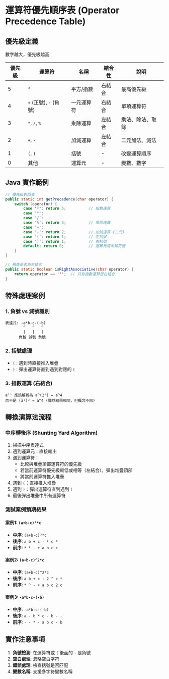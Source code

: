# 運算符優先順序表 (Operator Precedence Table)

## 優先級定義
數字越大，優先級越高

| 優先級 | 運算符 | 名稱 | 結合性 | 說明 |
|--------|--------|------|--------|------|
| 5 | `²` | 平方/指數 | 右結合 | 最高優先級 |
| 4 | `+` (正號), `-` (負號) | 一元運算符 | 右結合 | 單項運算符 |
| 3 | `*`, `/`, `%` | 乘除運算 | 左結合 | 乘法、除法、取餘 |
| 2 | `+`, `-` | 加減運算 | 左結合 | 二元加法、減法 |
| 1 | `(`, `)` | 括號 | - | 改變運算順序 |
| 0 | 其他 | 運算元 | - | 變數、數字 |

## Java 實作範例

```java
// 優先級對照表
public static int getPrecedence(char operator) {
    switch (operator) {
        case '²': return 5;          // 指數運算
        case '*': 
        case '/': 
        case '%': return 3;          // 乘除運算
        case '+': 
        case '-': return 2;          // 加減運算 (二元)
        case '(': return 1;          // 左括號
        case ')': return 1;          // 右括號
        default: return 0;           // 運算元或未知符號
    }
}

// 檢查是否為右結合
public static boolean isRightAssociative(char operator) {
    return operator == '²';  // 只有指數運算是右結合
}
```

## 特殊處理案例

### 1. 負號 vs 減號識別
```
表達式: -a*b-c-(-b)
        ^   ^   ^
        |   |   |
      負號 減號 負號
```

### 2. 括號處理
- `(` : 遇到時直接推入堆疊
- `)` : 彈出運算符直到遇到對應的 `(`

### 3. 指數運算 (右結合)
```
a²² 應該解析為 a^(2²) = a^4
而不是 (a²)² = a^4 (雖然結果相同，但概念不同)
```

## 轉換演算法流程

### 中序轉後序 (Shunting Yard Algorithm)
1. 掃描中序表達式
2. 遇到運算元：直接輸出
3. 遇到運算符：
   - 比較與堆疊頂部運算符的優先級
   - 若當前運算符優先級較低或相等（左結合），彈出堆疊頂部
   - 將當前運算符推入堆疊
4. 遇到 `(`：直接推入堆疊
5. 遇到 `)`：彈出運算符直到遇到 `(`
6. 最後彈出堆疊中所有運算符

### 測試案例預期結果

#### 案例1: `(a+b-c)²*c`
- **中序**: `(a+b-c)²*c`
- **後序**: `a b + c - ² c *`
- **前序**: `* ² - + a b c c`

#### 案例2: `(a+b-c)^2*c`
- **中序**: `(a+b-c)^2*c`
- **後序**: `a b + c - 2 ^ c *`
- **前序**: `* ^ - + a b c 2 c`

#### 案例3: `-a*b-c-(-b)`
- **中序**: `-a*b-c-(-b)`
- **後序**: `a - b * c - b - -`
- **前序**: `- - * - a b c - b`

## 實作注意事項
1. **負號檢測**: 在運算符或 `(` 後面的 `-` 是負號
2. **空白處理**: 忽略空白字符
3. **錯誤處理**: 檢查括號是否匹配
4. **變數名稱**: 支援多字符變數名稱
